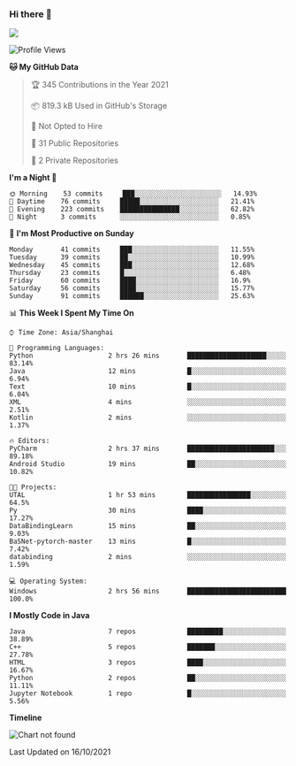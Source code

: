 ### Hi there 👋

<!--
**zhou-ning/zhou-ning** is a ✨ _special_ ✨ repository because its `README.md` (this file) appears on your GitHub profile.

Here are some ideas to get you started:

- 🔭 I’m currently working on ...
- 🌱 I’m currently learning ...
- 👯 I’m looking to collaborate on ...
- 🤔 I’m looking for help with ...
- 💬 Ask me about ...
- 📫 How to reach me: ...
- 😄 Pronouns: ...
- ⚡ Fun fact: ...
-->
![](https://github-readme-stats.vercel.app/api?username=zhou-ning)

<!--START_SECTION:waka-->
![Profile Views](http://img.shields.io/badge/Profile%20Views-0-blue)

**🐱 My GitHub Data** 

> 🏆 345 Contributions in the Year 2021
 > 
> 📦 819.3 kB Used in GitHub's Storage 
 > 
> 🚫 Not Opted to Hire
 > 
> 📜 31 Public Repositories 
 > 
> 🔑 2 Private Repositories  
 > 
**I'm a Night 🦉** 

```text
🌞 Morning    53 commits     ███░░░░░░░░░░░░░░░░░░░░░░   14.93% 
🌆 Daytime    76 commits     █████░░░░░░░░░░░░░░░░░░░░   21.41% 
🌃 Evening    223 commits    ███████████████░░░░░░░░░░   62.82% 
🌙 Night      3 commits      ░░░░░░░░░░░░░░░░░░░░░░░░░   0.85%

```
📅 **I'm Most Productive on Sunday** 

```text
Monday       41 commits     ███░░░░░░░░░░░░░░░░░░░░░░   11.55% 
Tuesday      39 commits     ██░░░░░░░░░░░░░░░░░░░░░░░   10.99% 
Wednesday    45 commits     ███░░░░░░░░░░░░░░░░░░░░░░   12.68% 
Thursday     23 commits     █░░░░░░░░░░░░░░░░░░░░░░░░   6.48% 
Friday       60 commits     ████░░░░░░░░░░░░░░░░░░░░░   16.9% 
Saturday     56 commits     ████░░░░░░░░░░░░░░░░░░░░░   15.77% 
Sunday       91 commits     ██████░░░░░░░░░░░░░░░░░░░   25.63%

```


📊 **This Week I Spent My Time On** 

```text
⌚︎ Time Zone: Asia/Shanghai

💬 Programming Languages: 
Python                   2 hrs 26 mins       ████████████████████░░░░░   83.14% 
Java                     12 mins             █░░░░░░░░░░░░░░░░░░░░░░░░   6.94% 
Text                     10 mins             █░░░░░░░░░░░░░░░░░░░░░░░░   6.04% 
XML                      4 mins              ░░░░░░░░░░░░░░░░░░░░░░░░░   2.51% 
Kotlin                   2 mins              ░░░░░░░░░░░░░░░░░░░░░░░░░   1.37%

🔥 Editors: 
PyCharm                  2 hrs 37 mins       ██████████████████████░░░   89.18% 
Android Studio           19 mins             ██░░░░░░░░░░░░░░░░░░░░░░░   10.82%

🐱‍💻 Projects: 
UTAL                     1 hr 53 mins        ████████████████░░░░░░░░░   64.5% 
Py                       30 mins             ████░░░░░░░░░░░░░░░░░░░░░   17.27% 
DataBindingLearn         15 mins             ██░░░░░░░░░░░░░░░░░░░░░░░   9.03% 
BaSNet-pytorch-master    13 mins             █░░░░░░░░░░░░░░░░░░░░░░░░   7.42% 
databinding              2 mins              ░░░░░░░░░░░░░░░░░░░░░░░░░   1.59%

💻 Operating System: 
Windows                  2 hrs 56 mins       █████████████████████████   100.0%

```

**I Mostly Code in Java** 

```text
Java                     7 repos             █████████░░░░░░░░░░░░░░░░   38.89% 
C++                      5 repos             ███████░░░░░░░░░░░░░░░░░░   27.78% 
HTML                     3 repos             ████░░░░░░░░░░░░░░░░░░░░░   16.67% 
Python                   2 repos             ██░░░░░░░░░░░░░░░░░░░░░░░   11.11% 
Jupyter Notebook         1 repo              █░░░░░░░░░░░░░░░░░░░░░░░░   5.56%

```


**Timeline**

![Chart not found](https://raw.githubusercontent.com/zhou-ning/zhou-ning/main/charts/bar_graph.png) 


 Last Updated on 16/10/2021
<!--END_SECTION:waka-->
